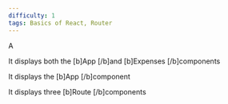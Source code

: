```yaml
---
difficulty: 1
tags: Basics of React, Router
---
```


A


It displays both the [b]App [/b]and [b]Expenses [/b]components


It displays the [b]App [/b]component


It displays three [b]Route [/b]components

